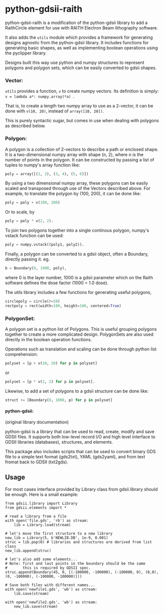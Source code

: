 python-gdsii-raith
==================

python-gdsii-raith is a modification of the python-gdsii library to add a
RaithCircle element for use with RAITH Electron Beam lithography software.

It also adds the `utils` module which provides a framework for generating
designs agnostic from the python-gdsii library.  It includes functions for generating
basic shapes, as well as implementing boolean operations using the pyclipper library.

Designs built this way use python and numpy structures to represent polygons and polygon sets, which
can be easily converted to gdsii shapes.

### Vector:

`utils` provides a function, `v` to create numpy vectors.  Its definition is simply: `v = lambda a*: numpy.array(*a)
`.

That is, to create a length two numpy array to use as a 2-vector, it can be done with `v(10, 20)`, instead of `array([10, 20])`.

This is purely syntactic sugar, but comes in use when dealing with polygons as described below.

### Polygon:

A polygon is a collection of 2-vectors to describe a path or enclosed shape.  It is a two-dimensional numpy array with shape (n, 2), where n is the number of points in the polygon.  It can be constructed by passing a list of tuples to numpy's array function like:

```python
poly = array([(1, 2), (3, 4), (5, 6)])
```

By using a two dimensional numpy array, these polygons can be easily scaled and transposed through use of the Vectors described above.  For example, to translate the polygon by (100, 200), it can be done like:

```python
poly = poly + v(100, 200)
```

Or to scale, by

```python
poly = poly * v(2, 2).
```

To join two polygons together into a single continous polygon, numpy's vstack function can be used:

```python
poly = numpy.vstack((poly1, poly2)).
```

Finally, a polygon can be converted to a gdsii object, often a Boundary, directly passing it.  eg.

```python
b = Boundary(0, 1000, poly),
```
where 0 is the layer number, 1000 is a gdsii parameter which on the Raith software defines the dose factor (1000 = 1.0 dose).


The utils library includes a few functions for generating useful polygons,

```python
circlepoly = circle(r=50)
rectpoly = rect(width=100, height=100, centered=True)
```
### PolygonSet:

A polygon set is a python list of Polygons.  This is useful grouping polygons together to create a more complicated design.  PolygonSets are also used directly in the boolean operation functions.

Operations such as translation and scaling can be done through python list comprehension:

```python
polyset = [p + v(10, 20) for p in polyset]
```

or


```python
polyset = [p * v(2, 2) for p in polyset].
```

Likewise, to add a set of polygons to a gdsii structure can be done like:

```python
struct += [Boundary(0, 1000, p) for p in polyset]
```


















#### python-gdsii:

(original library documentation)

python-gdsii is a library that can be used to read, create, modify and save
GDSII files. It supports both low-level record I/O and high level interface to
GDSII libraries (databases), structures, and elements.

This package also includes scripts that can be used to convert binary GDS file
to a simple text format (gds2txt), YAML (gds2yaml), and from text fromat
back to GDSII (txt2gds).

Usage
-----

For most cases interface provided by Library class from gdsii.library should be
enough. Here is a small example:

    from gdsii.library import Library
    from gdsii.elements import *

    # read a library from a file
    with open('file.gds', 'rb') as stream:
        lib = Library.load(stream)

    # let's move the first structure to a new library
    new_lib = Library(5, b'NEWLIB.DB', 1e-9, 0.001)
    struc = lib.pop(0) # libraries and structures are derived from list class
    new_lib.append(struc)

    # let's also add some elements...
    # Note: first and last points in the boundary should be the same
    #       this is required by GDSII spec.
    struc.append(Boundary(45, 0, [(-100000, -100000), (-100000, 0), (0,0), (0, -100000), (-100000, -100000)]))

    # Save both files with different names...
    with open('newfile1.gds', 'wb') as stream:
        lib.save(stream)

    with open('newfile2.gds', 'wb') as stream:
        new_lib.save(stream)
